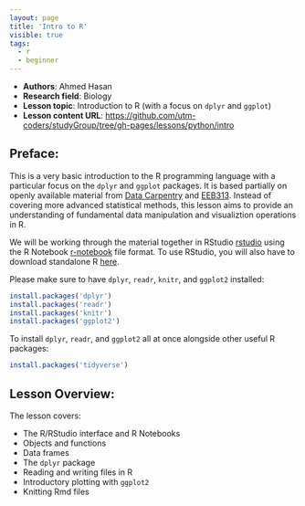 ```yaml
---
layout: page
title: 'Intro to R'
visible: true
tags:
  - r
  - beginner
---
```


 - **Authors**: Ahmed Hasan
 - **Research field**: Biology
 - **Lesson topic**: Introduction to R (with a focus on `dplyr` and `ggplot`)
 - **Lesson content URL**: <https://github.com/utm-coders/studyGroup/tree/gh-pages/lessons/python/intro>

## Preface: ##

This is a very basic introduction to the R programming language with a
particular focus on the `dplyr` and `ggplot` packages.  It is based partially
on openly available material from [Data Carpentry][data-carpentry] and
[EEB313][rcourse].  Instead of covering more advanced statistical methods, this
lesson aims to provide an understanding of fundamental data manipulation and
visualiztion operations in R. 

We will be working through the material together in RStudio [rstudio] using the
R Notebook [r-notebook] file format. To use RStudio, you will also have to download
standalone R [here][r-install]. 

Please make sure to have `dplyr`, `readr`, `knitr`, and `ggplot2` installed:

```R
install.packages('dplyr')
install.packages('readr')
install.packages('knitr')
install.packages('ggplot2')
```

To install `dplyr`, `readr`, and `ggplot2` all at once alongside 
other useful R packages:

```R
install.packages('tidyverse')
```

## Lesson Overview: ##

The lesson covers:

* The R/RStudio interface and R Notebooks
* Objects and functions
* Data frames
* The `dplyr` package
* Reading and writing files in R 
* Introductory plotting with `ggplot2`
* Knitting Rmd files

[data-carpentry]: https://datacarpentry.org/R-ecology-lesson/
[rcourse]: https://uoftcoders.github.io/rcourse/
[rstudio]: https://www.rstudio.com/products/rstudio/download/
[r-install]: https://cran.r-project.org/bin/
[r-notebook]: https://bookdown.org/yihui/rmarkdown/notebook.html
